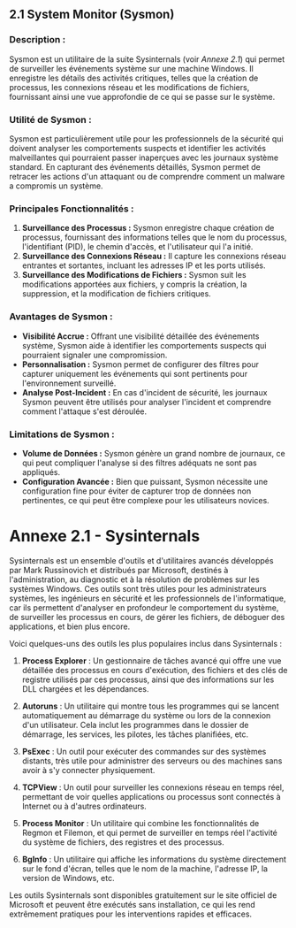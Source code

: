 
## 2.1 System Monitor (Sysmon)

### Description :
Sysmon est un utilitaire de la suite Sysinternals (voir *Annexe 2.1*) qui permet de surveiller les événements système sur une machine Windows. Il enregistre les détails des activités critiques, telles que la création de processus, les connexions réseau et les modifications de fichiers, fournissant ainsi une vue approfondie de ce qui se passe sur le système.

### Utilité de Sysmon :
Sysmon est particulièrement utile pour les professionnels de la sécurité qui doivent analyser les comportements suspects et identifier les activités malveillantes qui pourraient passer inaperçues avec les journaux système standard. En capturant des événements détaillés, Sysmon permet de retracer les actions d'un attaquant ou de comprendre comment un malware a compromis un système.

### Principales Fonctionnalités :
1. **Surveillance des Processus :** Sysmon enregistre chaque création de processus, fournissant des informations telles que le nom du processus, l'identifiant (PID), le chemin d'accès, et l'utilisateur qui l'a initié.
2. **Surveillance des Connexions Réseau :** Il capture les connexions réseau entrantes et sortantes, incluant les adresses IP et les ports utilisés.
3. **Surveillance des Modifications de Fichiers :** Sysmon suit les modifications apportées aux fichiers, y compris la création, la suppression, et la modification de fichiers critiques.

### Avantages de Sysmon :
- **Visibilité Accrue :** Offrant une visibilité détaillée des événements système, Sysmon aide à identifier les comportements suspects qui pourraient signaler une compromission.
- **Personnalisation :** Sysmon permet de configurer des filtres pour capturer uniquement les événements qui sont pertinents pour l'environnement surveillé.
- **Analyse Post-Incident :** En cas d'incident de sécurité, les journaux Sysmon peuvent être utilisés pour analyser l'incident et comprendre comment l'attaque s'est déroulée.

### Limitations de Sysmon :
- **Volume de Données :** Sysmon génère un grand nombre de journaux, ce qui peut compliquer l'analyse si des filtres adéquats ne sont pas appliqués.
- **Configuration Avancée :** Bien que puissant, Sysmon nécessite une configuration fine pour éviter de capturer trop de données non pertinentes, ce qui peut être complexe pour les utilisateurs novices.

# Annexe 2.1 - Sysinternals

Sysinternals est un ensemble d'outils et d'utilitaires avancés développés par Mark Russinovich et distribués par Microsoft, destinés à l'administration, au diagnostic et à la résolution de problèmes sur les systèmes Windows. Ces outils sont très utiles pour les administrateurs systèmes, les ingénieurs en sécurité et les professionnels de l'informatique, car ils permettent d'analyser en profondeur le comportement du système, de surveiller les processus en cours, de gérer les fichiers, de déboguer des applications, et bien plus encore.

Voici quelques-uns des outils les plus populaires inclus dans Sysinternals :

1. **Process Explorer** : Un gestionnaire de tâches avancé qui offre une vue détaillée des processus en cours d'exécution, des fichiers et des clés de registre utilisés par ces processus, ainsi que des informations sur les DLL chargées et les dépendances.

2. **Autoruns** : Un utilitaire qui montre tous les programmes qui se lancent automatiquement au démarrage du système ou lors de la connexion d'un utilisateur. Cela inclut les programmes dans le dossier de démarrage, les services, les pilotes, les tâches planifiées, etc.

3. **PsExec** : Un outil pour exécuter des commandes sur des systèmes distants, très utile pour administrer des serveurs ou des machines sans avoir à s'y connecter physiquement.

4. **TCPView** : Un outil pour surveiller les connexions réseau en temps réel, permettant de voir quelles applications ou processus sont connectés à Internet ou à d'autres ordinateurs.

5. **Process Monitor** : Un utilitaire qui combine les fonctionnalités de Regmon et Filemon, et qui permet de surveiller en temps réel l'activité du système de fichiers, des registres et des processus.

6. **BgInfo** : Un utilitaire qui affiche les informations du système directement sur le fond d'écran, telles que le nom de la machine, l'adresse IP, la version de Windows, etc.

Les outils Sysinternals sont disponibles gratuitement sur le site officiel de Microsoft et peuvent être exécutés sans installation, ce qui les rend extrêmement pratiques pour les interventions rapides et efficaces.
